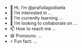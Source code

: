 - 👋 Hi, I’m @prafullagodisela
- 👀 I’m interested in ...
- 🌱 I’m currently learning ...
- 💞️ I’m looking to collaborate on ...
- 📫 How to reach me ...
- 😄 Pronouns: ...
- ⚡ Fun fact: ...

<!---
prafullagodisela/prafullagodisela is a ✨ special ✨ repository because its `README.md` (this file) appears on your GitHub profile.
You can click the Preview link to take a look at your changes.
--->
